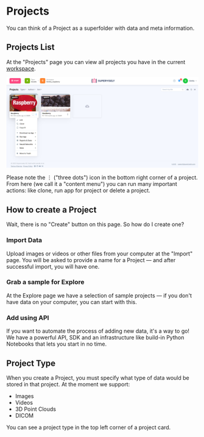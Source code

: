 # Projects

You can think of a Project as a superfolder with data and meta information.

## Projects List

At the "Projects" page you can view all projects you have in the current [workspace](/collaboration/teams.md).

![](/data-organization/project/project.png)

Please note the ⋮ ("three dots") icon in the bottom right corner of a project. From here (we call it a "content menu") you can run many important actions: like clone, run app for project or delete a project.  

## How to create a Project

Wait, there is no "Create" button on this page. So how do I create one?

### Import Data

Upload images or videos or other files from your computer at the "Import" page. You will be asked to provide a name for a Project — and after successful import, you will have one.

### Grab a sample for Explore

At the Explore page we have a selection of sample projects — if you don't have data on your computer, you can start with this.

### Add using API

If you want to automate the process of adding new data, it's a way to go! We have a powerful API, SDK and an infrastructure like build-in Python Notebooks that lets you start in no time. 

## Project Type

When you create a Project, you must specify what type of data would be stored in that project. At the moment we support:

- Images
- Videos
- 3D Point Clouds
- DICOM

You can see a project type in the top left corner of a project card.


